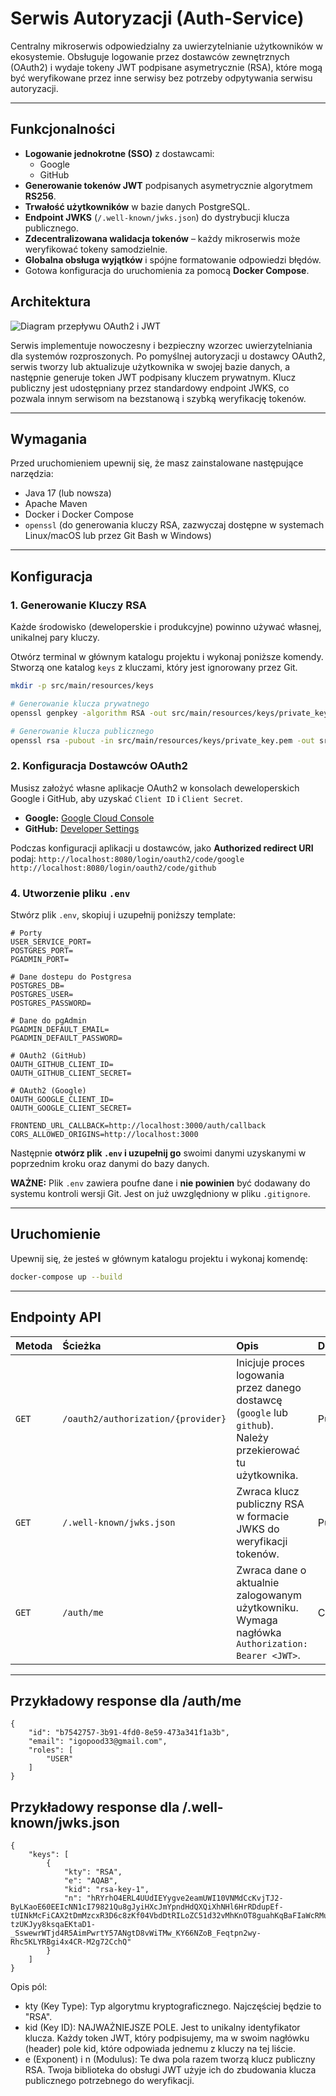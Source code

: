 # Serwis Autoryzacji (Auth-Service)

Centralny mikroserwis odpowiedzialny za uwierzytelnianie użytkowników w ekosystemie. Obsługuje logowanie przez dostawców zewnętrznych (OAuth2) i wydaje tokeny JWT podpisane asymetrycznie (RSA), które mogą być weryfikowane przez inne serwisy bez potrzeby odpytywania serwisu autoryzacji.

---

## Funkcjonalności

* **Logowanie jednokrotne (SSO)** z dostawcami:
    * Google
    * GitHub
* **Generowanie tokenów JWT** podpisanych asymetrycznie algorytmem **RS256**.
* **Trwałość użytkowników** w bazie danych PostgreSQL.
* **Endpoint JWKS** (`/.well-known/jwks.json`) do dystrybucji klucza publicznego.
* **Zdecentralizowana walidacja tokenów** – każdy mikroserwis może weryfikować tokeny samodzielnie.
* **Globalna obsługa wyjątków** i spójne formatowanie odpowiedzi błędów.
* Gotowa konfiguracja do uruchomienia za pomocą **Docker Compose**.

## Architektura

![Diagram przepływu OAuth2 i JWT](https://i.imgur.com/gK2gE2C.png)

Serwis implementuje nowoczesny i bezpieczny wzorzec uwierzytelniania dla systemów rozproszonych. Po pomyślnej autoryzacji u dostawcy OAuth2, serwis tworzy lub aktualizuje użytkownika w swojej bazie danych, a następnie generuje token JWT podpisany kluczem prywatnym. Klucz publiczny jest udostępniany przez standardowy endpoint JWKS, co pozwala innym serwisom na bezstanową i szybką weryfikację tokenów.

---

## Wymagania

Przed uruchomieniem upewnij się, że masz zainstalowane następujące narzędzia:
* Java 17 (lub nowsza)
* Apache Maven
* Docker i Docker Compose
* `openssl` (do generowania kluczy RSA, zazwyczaj dostępne w systemach Linux/macOS lub przez Git Bash w Windows)

---

## Konfiguracja

### 1. Generowanie Kluczy RSA

Każde środowisko (deweloperskie i produkcyjne) powinno używać własnej, unikalnej pary kluczy.

Otwórz terminal w głównym katalogu projektu i wykonaj poniższe komendy. Stworzą one katalog `keys` z kluczami, który jest ignorowany przez Git.

```bash
mkdir -p src/main/resources/keys

# Generowanie klucza prywatnego
openssl genpkey -algorithm RSA -out src/main/resources/keys/private_key.pem -pkeyopt rsa_keygen_bits:2048

# Generowanie klucza publicznego
openssl rsa -pubout -in src/main/resources/keys/private_key.pem -out src/main/resources/keys/public_key.pem
```

### 2. Konfiguracja Dostawców OAuth2

Musisz założyć własne aplikacje OAuth2 w konsolach deweloperskich Google i GitHub, aby uzyskać `Client ID` i `Client Secret`.

* **Google:** [Google Cloud Console](https://console.cloud.google.com/apis/credentials)
* **GitHub:** [Developer Settings](https://github.com/settings/developers)

Podczas konfiguracji aplikacji u dostawców, jako **Authorized redirect URI** podaj:
`http://localhost:8080/login/oauth2/code/google`
`http://localhost:8080/login/oauth2/code/github`

### 4. Utworzenie pliku `.env`


Stwórz plik `.env`, skopiuj i uzupełnij poniższy template:
```
# Porty
USER_SERVICE_PORT=
POSTGRES_PORT=
PGADMIN_PORT=

# Dane dostepu do Postgresa
POSTGRES_DB=
POSTGRES_USER=
POSTGRES_PASSWORD=

# Dane do pgAdmin
PGADMIN_DEFAULT_EMAIL=
PGADMIN_DEFAULT_PASSWORD=

# OAuth2 (GitHub)
OAUTH_GITHUB_CLIENT_ID=
OAUTH_GITHUB_CLIENT_SECRET=

# OAuth2 (Google) 
OAUTH_GOOGLE_CLIENT_ID=
OAUTH_GOOGLE_CLIENT_SECRET=

FRONTEND_URL_CALLBACK=http://localhost:3000/auth/callback
CORS_ALLOWED_ORIGINS=http://localhost:3000
```
Następnie **otwórz plik `.env` i uzupełnij go** swoimi danymi uzyskanymi w poprzednim kroku oraz danymi do bazy danych.

**WAŻNE:** Plik `.env` zawiera poufne dane i **nie powinien** być dodawany do systemu kontroli wersji Git. Jest on już uwzględniony w pliku `.gitignore`.

---

## Uruchomienie

Upewnij się, że jesteś w głównym katalogu projektu i wykonaj komendę:
```bash
docker-compose up --build
```


---

## Endpointy API

| Metoda | Ścieżka | Opis | Dostęp |
| :--- | :--- | :--- |:--- |
| `GET` | `/oauth2/authorization/{provider}` | Inicjuje proces logowania przez danego dostawcę (`google` lub `github`). Należy przekierować tu użytkownika. | Publiczny |
| `GET` | `/.well-known/jwks.json` | Zwraca klucz publiczny RSA w formacie JWKS do weryfikacji tokenów. | Publiczny |
| `GET` | `/auth/me` | Zwraca dane o aktualnie zalogowanym użytkowniku. Wymaga nagłówka `Authorization: Bearer <JWT>`. | Chroniony |

---

## Przykładowy response dla /auth/me

```
{
    "id": "b7542757-3b91-4fd0-8e59-473a341f1a3b",
    "email": "igopood33@gmail.com",
    "roles": [
        "USER"
    ]
}
```

## Przykładowy response dla /.well-known/jwks.json

```
{
    "keys": [
        {
            "kty": "RSA",
            "e": "AQAB",
            "kid": "rsa-key-1",
            "n": "hRYrhO4ERL4UUdIEYygve2eamUWI10VNMdCcKvjTJ2-ByLKaoE60EEIcNN1cI79821Qu8gJyiHXcJmYpndHdQXQiXhNHl6HrRDdupEf-tUINkMcFiCAX2tDmMzcxR3D6c8zKf04VbdDtRILoZC51d32vMhKnOT8guahKqBaFIaWcRMukDZfkWjWgWZuy1ITLd4cpCLTfbmZXflOoYNVAZBBlYxbFKcSR4DKxsntJZMS38TDP-tzUKJyy8ksqaEKtaD1-_SswewrWTjd4R5AimPwrtY57ANgtD8vWiTMw_KY66NZoB_Feqtpn2wy-Rhc5KLYRBgi4x4CR-M2g72CchQ"
        }
    ]
}
```
Opis pól:
- kty (Key Type): Typ algorytmu kryptograficznego. Najczęściej będzie to "RSA".
- kid (Key ID): NAJWAŻNIEJSZE POLE. Jest to unikalny identyfikator klucza. Każdy token JWT, który podpisujemy, ma w swoim nagłówku (header) pole kid, które odpowiada jednemu z kluczy na tej liście.
- e (Exponent) i n (Modulus): Te dwa pola razem tworzą klucz publiczny RSA. Twoja biblioteka do obsługi JWT użyje ich do zbudowania klucza publicznego potrzebnego do weryfikacji.
